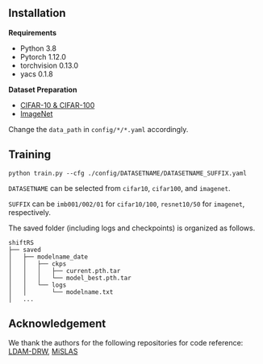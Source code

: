 ## Installation

**Requirements**

* Python 3.8
* Pytorch 1.12.0
* torchvision 0.13.0
* yacs 0.1.8

**Dataset Preparation**
* [CIFAR-10 & CIFAR-100](https://www.cs.toronto.edu/~kriz/cifar.html)
* [ImageNet](http://image-net.org/index)

Change the `data_path` in `config/*/*.yaml` accordingly.

## Training

```
python train.py --cfg ./config/DATASETNAME/DATASETNAME_SUFFIX.yaml
```

`DATASETNAME` can be selected from `cifar10`,  `cifar100`, and `imagenet`.

`SUFFIX` can be `imb001/002/01` for `cifar10/100`, `resnet10/50` for `imagenet`, respectively.

The saved folder (including logs and checkpoints) is organized as follows.
```
shiftRS
├── saved
│   ├── modelname_date
│   │   ├── ckps
│   │   │   ├── current.pth.tar
│   │   │   └── model_best.pth.tar
│   │   └── logs
│   │       └── modelname.txt
│   ...   
```

## Acknowledgement

We thank the authors for the following repositories for code reference:
[LDAM-DRW](https://github.com/kaidic/LDAM-DRW), 
[MiSLAS](https://github.com/dvlab-research/MiSLAS)
